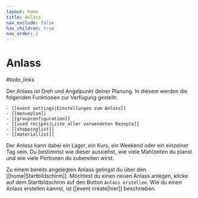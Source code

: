 ```yaml
---
layout: home
title: Anlass
nav_exclude: false
has_children: true
nav_order: 2
---
```

# Anlass
#todo_links

Der Anlass ist Dreh und Angelpunkt deiner Planung. In diesem werden die folgenden Funktionen zur Verfügung gestellt:

```
- [[event settings|Einstellungen zum Anlass]]
- [[menueplan]]
- [[groupconfiguration]]
- [[used recipes|Liste aller verwendeten Rezepte]]
- [[shoppinglist]]
- [[materiallist]]
```

Der Anlass kann dabei ein Lager, ein Kurs, ein Weekend oder ein einzelner Tag sein. Du bestimmst wie dieser aussiehst, wie viele Mahlzeiten du planst und wie viele Portionen du zubereiten wirst.

Zu einem bereits angelegten Anlass gelingst du über den [[home|Startbildschirm]]. Möchtest du einen neuen Anlass anlegen, klicke auf dem Startbildschirm auf den Button `Anlass erstellen`.
Wie du einen Anlass erstellen kannst, ist [[event create|hier]] beschrieben.
